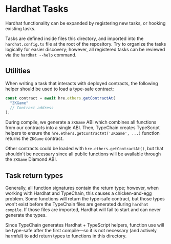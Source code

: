 # Hardhat Tasks

Hardhat functionality can be expanded by registering new tasks, or hooking existing tasks.

Tasks are defined inside files this directory, and imported into the `hardhat.config.ts` file at the root of the repository. Try to organize the tasks logically for easier discovery; however, all registered tasks can be reviewed via the `hardhat --help` command.

## Utilities

When writing a task that interacts with deployed contracts, the following helper should be used to load a type-safe contract:

```ts
const contract = await hre.ethers.getContractAt(
  "ZKGame"
  // Contract address
);
```

During compile, we generate a `ZKGame` ABI which combines all functions from our contracts into a single ABI. Then, TypeChain creates TypeScript helpers to ensure the `hre.ethers.getContractAt('ZKGame', ...)` function returns the `ZKGame` contract.

Other contracts could be loaded with `hre.ethers.getContractAt()`, but that shouldn't be necessary since all public functions will be available through the `ZKGame` Diamond ABI.

## Task return types

Generally, all function signatures contain the return type; however, when working with Hardhat and TypeChain, this causes a chicken-and-egg problem. Some functions will return the type-safe contract, but those types won't exist before the TypeChain files are generated during `hardhat compile`. If those files are imported, Hardhat will fail to start and can never generate the types.

Since TypeChain generates Hardhat + TypeScript helpers, function use will be type-safe after the first compile—so it is not necessary (and actively harmful) to add return types to functions in this directory.

